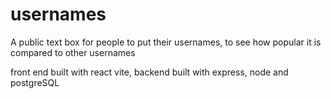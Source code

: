 # usernames
A public text box for people to put their usernames, to see how popular it is compared to other usernames

front end built with react vite,
backend built with express, node and postgreSQL
